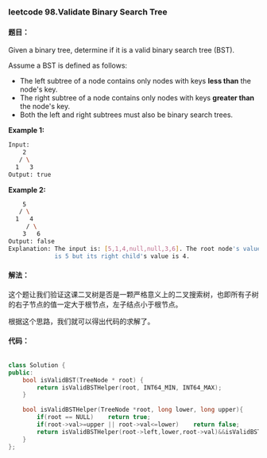 ### leetcode  98.Validate Binary Search Tree 

#### 题目：

Given a binary tree, determine if it is a valid binary search tree (BST).

Assume a BST is defined as follows:

- The left subtree of a node contains only nodes with keys **less than** the node's key.
- The right subtree of a node contains only nodes with keys **greater than** the node's key.
- Both the left and right subtrees must also be binary search trees.

**Example 1:**

``` bash
Input:
    2
   / \
  1   3
Output: true
```

**Example 2:**

```bash
    5
   / \
  1   4
     / \
    3   6
Output: false
Explanation: The input is: [5,1,4,null,null,3,6]. The root node's value
             is 5 but its right child's value is 4.
```

#### 解法：

这个题让我们验证这课二叉树是否是一颗严格意义上的二叉搜索树，也即所有子树的右子节点的值一定大于根节点，左子结点小于根节点。

根据这个思路，我们就可以得出代码的求解了。

#### 代码：

```cpp

class Solution {
public:
    bool isValidBST(TreeNode * root) {
        return isValidBSTHelper(root, INT64_MIN, INT64_MAX);
    }
    
    bool isValidBSTHelper(TreeNode *root, long lower, long upper){
        if(root == NULL)    return true;
        if(root->val>=upper || root->val<=lower)    return false;
        return isValidBSTHelper(root->left,lower,root->val)&&isValidBSTHelper(root->right,root->val,upper);
    }
};
```